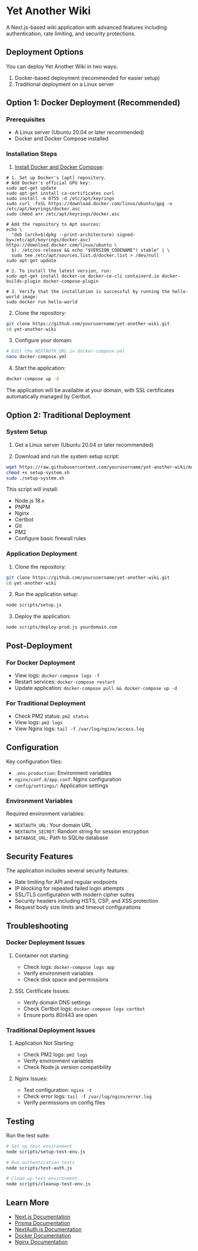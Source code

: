 # Yet Another Wiki

A Next.js-based wiki application with advanced features including authentication, rate limiting, and security protections.

## Deployment Options

You can deploy Yet Another Wiki in two ways:
1. Docker-based deployment (recommended for easier setup)
2. Traditional deployment on a Linux server

## Option 1: Docker Deployment (Recommended)

### Prerequisites
- A Linux server (Ubuntu 20.04 or later recommended)
- Docker and Docker Compose installed

### Installation Steps

1. [Install Docker and Docker Compose](https://docs.docker.com/engine/install/ubuntu/):
```shell
# 1. Set up Docker's [apt] repository.
# Add Docker's official GPG key:
sudo apt-get update
sudo apt-get install ca-certificates curl
sudo install -m 0755 -d /etc/apt/keyrings
sudo curl -fsSL https://download.docker.com/linux/ubuntu/gpg -o /etc/apt/keyrings/docker.asc
sudo chmod a+r /etc/apt/keyrings/docker.asc

# Add the repository to Apt sources:
echo \
  "deb [arch=$(dpkg --print-architecture) signed-by=/etc/apt/keyrings/docker.asc] https://download.docker.com/linux/ubuntu \
  $(. /etc/os-release && echo "$VERSION_CODENAME") stable" | \
  sudo tee /etc/apt/sources.list.d/docker.list > /dev/null
sudo apt-get update

# 2. To install the latest version, run:
sudo apt-get install docker-ce docker-ce-cli containerd.io docker-buildx-plugin docker-compose-plugin

# 3. Verify that the installation is successful by running the hello-world image:
sudo docker run hello-world
```

2. Clone the repository:
```bash
git clone https://github.com/yourusername/yet-another-wiki.git
cd yet-another-wiki
```

3. Configure your domain:
```bash
# Edit the NEXTAUTH_URL in docker-compose.yml
nano docker-compose.yml
```

4. Start the application:
```bash
docker-compose up -d
```

The application will be available at your domain, with SSL certificates automatically managed by Certbot.

## Option 2: Traditional Deployment

### System Setup

1. Get a Linux server (Ubuntu 20.04 or later recommended)

2. Download and run the system setup script:
```bash
wget https://raw.githubusercontent.com/yourusername/yet-another-wiki/main/scripts/setup-system.sh
chmod +x setup-system.sh
sudo ./setup-system.sh
```

This script will install:
- Node.js 18.x
- PNPM
- Nginx
- Certbot
- Git
- PM2
- Configure basic firewall rules

### Application Deployment

1. Clone the repository:
```bash
git clone https://github.com/yourusername/yet-another-wiki.git
cd yet-another-wiki
```

2. Run the application setup:
```bash
node scripts/setup.js
```

3. Deploy the application:
```bash
node scripts/deploy-prod.js yourdomain.com
```

## Post-Deployment

### For Docker Deployment
- View logs: `docker-compose logs -f`
- Restart services: `docker-compose restart`
- Update application: `docker-compose pull && docker-compose up -d`

### For Traditional Deployment
- Check PM2 status: `pm2 status`
- View logs: `pm2 logs`
- View Nginx logs: `tail -f /var/log/nginx/access.log`

## Configuration

Key configuration files:
- `.env.production`: Environment variables
- `nginx/conf.d/app.conf`: Nginx configuration
- `config/settings/`: Application settings

### Environment Variables

Required environment variables:
- `NEXTAUTH_URL`: Your domain URL
- `NEXTAUTH_SECRET`: Random string for session encryption
- `DATABASE_URL`: Path to SQLite database

## Security Features

The application includes several security features:
- Rate limiting for API and regular endpoints
- IP blocking for repeated failed login attempts
- SSL/TLS configuration with modern cipher suites
- Security headers including HSTS, CSP, and XSS protection
- Request body size limits and timeout configurations

## Troubleshooting

### Docker Deployment Issues
1. Container not starting:
   - Check logs: `docker-compose logs app`
   - Verify environment variables
   - Check disk space and permissions

2. SSL Certificate Issues:
   - Verify domain DNS settings
   - Check Certbot logs: `docker-compose logs certbot`
   - Ensure ports 80/443 are open

### Traditional Deployment Issues
1. Application Not Starting:
   - Check PM2 logs: `pm2 logs`
   - Verify environment variables
   - Check Node.js version compatibility

2. Nginx Issues:
   - Test configuration: `nginx -t`
   - Check error logs: `tail -f /var/log/nginx/error.log`
   - Verify permissions on config files

## Testing

Run the test suite:

```bash
# Set up test environment
node scripts/setup-test-env.js

# Run authentication tests
node scripts/test-auth.js

# Clean up test environment
node scripts/cleanup-test-env.js
```

## Learn More

- [Next.js Documentation](https://nextjs.org/docs)
- [Prisma Documentation](https://www.prisma.io/docs/)
- [NextAuth.js Documentation](https://next-auth.js.org)
- [Docker Documentation](https://docs.docker.com/)
- [Nginx Documentation](https://nginx.org/en/docs/)
